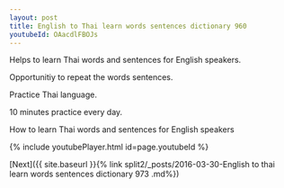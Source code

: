 ```yaml
---
layout: post
title: English to Thai learn words sentences dictionary 960 
youtubeId: OAacdlFBOJs
---
```

 
 
Helps to learn Thai words and sentences for English speakers.

Opportunitiy to repeat the words sentences. 

Practice Thai language. 
 
10 minutes practice every day. 
 
How to learn Thai words and sentences for English speakers 
 
{% include youtubePlayer.html id=page.youtubeId %}
 
 
[Next]({{ site.baseurl }}{% link  split2/_posts/2016-03-30-English to thai learn words sentences dictionary 973 .md%})
 
